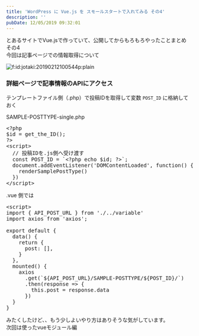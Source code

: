 ```yaml
---
title: 'WordPress に Vue.js を スモールスタートで入れてみる その4'
description: ''
pubDate: 12/05/2019 09:32:01
---
```


<p>とあるサイトでVue.jsで作っていて、公開してからもろもろやったことまとめ その4<br/>
今回は記事ページでの情報取得について</p>

<p><span itemscope itemtype="http://schema.org/Photograph"><img src="/images/hatena/20190212100544.png" alt="f:id:jotaki:20190212100544p:plain" title="f:id:jotaki:20190212100544p:plain" class="hatena-fotolife" itemprop="image"></span></p>

<h3>詳細ページで記事情報のAPIにアクセス</h3>

<p>テンプレートファイル側（.php）で投稿IDを取得して変数 <code>POST_ID</code> に格納しておく</p>

<p>SAMPLE-POSTTYPE-single.php</p>

<pre class="code lang-php" data-lang="php" data-unlink><span class="synSpecial">&lt;?php</span>
<span class="synStatement">$</span><span class="synIdentifier">id</span> <span class="synStatement">=</span> get_the_ID<span class="synSpecial">()</span>;
<span class="synSpecial">?&gt;</span>
<span class="synIdentifier">&lt;</span><span class="synStatement">script</span><span class="synIdentifier">&gt;</span>
<span class="synSpecial">  </span><span class="synComment">// 投稿IDを.js側へ受け渡す</span>
<span class="synSpecial">  </span><span class="synStatement">const</span><span class="synSpecial"> POST_ID = `&lt;?php</span> <span class="synPreProc">echo</span> <span class="synStatement">$</span><span class="synIdentifier">id</span>; <span class="synSpecial">?&gt;`;</span>
<span class="synSpecial">  </span><span class="synStatement">document</span><span class="synSpecial">.addEventListener</span>(<span class="synConstant">'DOMContentLoaded'</span><span class="synSpecial">, </span><span class="synIdentifier">function</span>()<span class="synSpecial"> </span><span class="synIdentifier">{</span>
<span class="synSpecial">    renderSamplePostType</span>()
<span class="synSpecial">  </span><span class="synIdentifier">}</span>)
<span class="synIdentifier">&lt;/</span><span class="synStatement">script</span><span class="synIdentifier">&gt;</span>
</pre>

<p>.vue 側では</p>

<pre class="code lang-javascript" data-lang="javascript" data-unlink>&lt;script&gt;
<span class="synStatement">import</span> <span class="synIdentifier">{</span> API_POST_URL <span class="synIdentifier">}</span> from <span class="synConstant">'./../variable'</span>
<span class="synStatement">import</span> axios from <span class="synConstant">'axios'</span>;

<span class="synStatement">export</span> <span class="synStatement">default</span> <span class="synIdentifier">{</span>
  data() <span class="synIdentifier">{</span>
    <span class="synStatement">return</span> <span class="synIdentifier">{</span>
      post: <span class="synIdentifier">[]</span>,
    <span class="synIdentifier">}</span>
  <span class="synIdentifier">}</span>,
  mounted() <span class="synIdentifier">{</span>
    axios
      .get(`$<span class="synIdentifier">{</span>API_POST_URL<span class="synIdentifier">}</span>/SAMPLE-POSTTYPE/$<span class="synIdentifier">{</span>POST_ID<span class="synIdentifier">}</span>/`)
      .then(response =&gt; <span class="synIdentifier">{</span>
        <span class="synIdentifier">this</span>.post = response.data
      <span class="synIdentifier">}</span>)
  <span class="synIdentifier">}</span>
<span class="synIdentifier">}</span>
</pre>

<p>みたくしたけど、、もう少しよいやり方はありそうな気がしています。<br/>
次回は使ったvueモジュール編</p>
